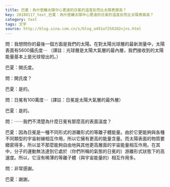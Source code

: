 ```yaml
---
title: 巴夏：為什麼離太陽中心更遠的日冕的溫度反而比太陽表面高？
key: 20180117_text_巴夏：為什麼離太陽中心更遠的日冕的溫度反而比太陽表面高？
category: text
tags: 文字
source: http://blog.sina.com.cn/s/blog_a491af250102vjns.html
---
```


問：我想問你的最後一個方面是我們的太陽。在對太陽光球層的最新測量中，太陽表面有5600攝氏度⋯ （譯註：光球層是太陽大氣層的最內層，我們接收到的太陽能量基本上是光球發出的。）

巴夏：開氏度。

問：開氏度？

巴夏：是的。

問：日冕有100萬度⋯（譯註：日冕是太陽大氣層的最外層）

巴夏：是的。

問：⋯⋯我們不清楚為什麼日冕有那麼高的表面溫度？

巴夏：因為日冕是一種不同形式的游離形式的等離子體能量。由於它更能夠與各種不同類型的宇宙射線相互作用，所以它擁有更高的能量含量。而太陽表面的物質要緻密得多，所以並不那麼能夠自由地與其他更高層面的宇宙能量相互作用。在其中，分子的運動無法達到它處於（你們所稱的氣態的日冕的）游離形式狀態下的高速度。所以，它沒有稀薄的等離子體（與宇宙能量的）相互作用多。

問：非常感謝。

巴夏：謝謝。
